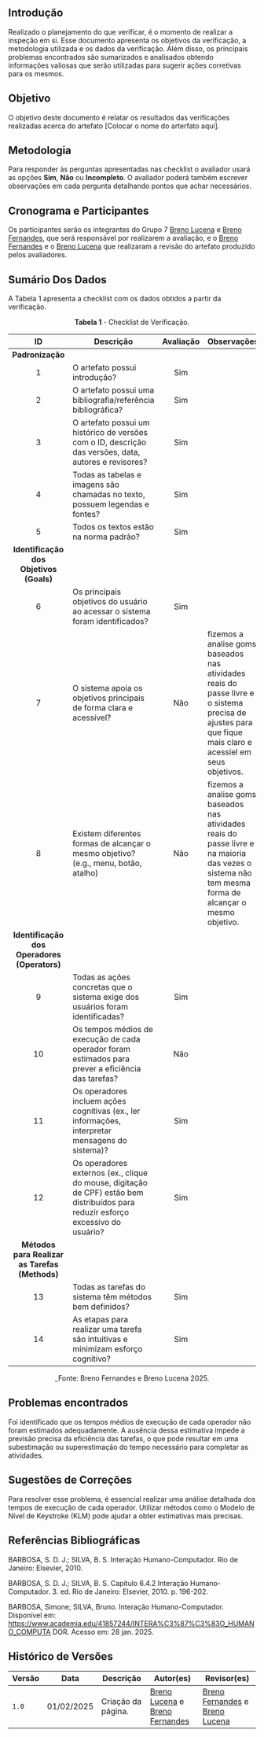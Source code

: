 ## Introdução

Realizado o planejamento do que verificar, é o momento de realizar a inspeção em si. Esse documento apresenta os objetivos da verificação, a metodologia utilizada e os dados da verificação. Além disso, os principais problemas encontrados são sumarizados e analisados obtendo informações valiosas que serão utilizadas para sugerir ações corretivas para os mesmos.

## Objetivo

O objetivo deste documento é relatar os resultados das verificações realizadas acerca do artefato [Colocar o nome do arterfato aqui].

## Metodologia

 Para responder às perguntas apresentadas nas checklist o avaliador usará as opções **Sim**, **Não** ou **Incompleto**. O avaliador poderá também escrever observações em cada pergunta detalhando pontos que achar necessários.

## Cronograma e Participantes

Os participantes serão os integrantes do Grupo 7 [Breno Lucena](https://github.com/BrenoLUCO) e [Breno Fernandes](https://github.com/Brenofrds), que será responsável por realizarem a avaliação, e o [Breno Fernandes](https://github.com/Brenofrds) e o [Breno Lucena](https://github.com/BrenoLUCO) que realizaram a revisão do artefato produzido pelos avaliadores.

## Sumário Dos Dados

A Tabela 1 apresenta a checklist com os dados obtidos a partir da verificação.

<center>

**Tabela 1** - Checklist de Verificação.

|   ID   | Descrição                                                                                     | Avaliação  | Observações          |
|:------:|-----------------------------------------------------------------------------------------------|:----------:|-----------------------|
| **Padronização** |                                                                                     |            |                       |
|   1    | O artefato possui introdução?                                                                 |      Sim   |                       |
|   2    | O artefato possui uma bibliografia/referência bibliográfica?                                  |     Sim  |                       |
|   3    | O artefato possui um histórico de versões com o ID, descrição das versões, data, autores e revisores? |       Sim  |                       |
|   4    | Todas as tabelas e imagens são chamadas no texto, possuem legendas e fontes?                  |      Sim   |                       |
|   5    | Todos os textos estão na norma padrão?                                                        |     Sim    |                       |
| **Identificação dos Objetivos (Goals)** |                                                           |            |                       |
|   6   | Os principais objetivos do usuário ao acessar o sistema foram identificados?                 |   Sim      |                       |
|   7   | O sistema apoia os objetivos principais de forma clara e acessível?                          |    Não    |          fizemos a analise goms baseados nas atividades reais do passe livre e o sistema precisa de ajustes para que fique mais claro e acessíel em seus objetivos.
|   8   | Existem diferentes formas de alcançar o mesmo objetivo? (e.g., menu, botão, atalho)          |   Não     |             fizemos a analise goms baseados nas atividades reais do passe livre e na maioria das vezes o sistema não tem mesma forma de alcançar o mesmo objetivo.
| **Identificação dos Operadores (Operators)** |                                                     |            |                       |
|   9   | Todas as ações concretas que o sistema exige dos usuários foram identificadas?               |     Sim       |                       |
|   10   | Os tempos médios de execução de cada operador foram estimados para prever a eficiência das tarefas? |     Não       |                       |
|   11   | Os operadores incluem ações cognitivas (ex., ler informações, interpretar mensagens do sistema)? |     Sim       |                       |
|   12   | Os operadores externos (ex., clique do mouse, digitação de CPF) estão bem distribuídos para reduzir esforço excessivo do usuário? |        Sim    |                       |
| **Métodos para Realizar as Tarefas (Methods)** |                                                  |            |                       |
|   13   | Todas as tarefas do sistema têm métodos bem definidos?                                        |   Sim         |                       |
|   14   | As etapas para realizar uma tarefa são intuitivas e minimizam esforço cognitivo?             |   Sim         |                       |



_Fonte: Breno Fernandes e Breno Lucena 2025.

</center>

## Problemas encontrados

Foi identificado que os tempos médios de execução de cada operador não foram estimados adequadamente. A ausência dessa estimativa impede a previsão precisa da eficiência das tarefas, o que pode resultar em uma subestimação ou superestimação do tempo necessário para completar as atividades.




## Sugestões de Correções

Para resolver esse problema, é essencial realizar uma análise detalhada dos tempos de execução de cada operador. Utilizar métodos como o Modelo de Nível de Keystroke (KLM) pode ajudar a obter estimativas mais precisas.



## Referências Bibliográficas

BARBOSA, S. D. J.; SILVA, B. S. Interação Humano-Computador. Rio de Janeiro: Elsevier, 2010.

BARBOSA, S. D. J.; SILVA, B. S. Capítulo 6.4.2 Interação Humano-Computador. 3. ed. Rio de Janeiro: Elsevier, 2010. p. 196-202.

BARBOSA, Simone; SILVA, Bruno. Interação Humano-Computador. Disponível em: 
https://www.academia.edu/41857244/INTERA%C3%87%C3%83O_HUMANO_COMPUTA
 DOR. Acesso em: 28 jan. 2025. 


## Histórico de Versões

| Versão | Data       | Descrição              | Autor(es)                                        | Revisor(es)                                    |
| ------ | ---------- | ---------------------- | ------------------------------------------------ | ---------------------------------------------- |
| `1.0`  | 01/02/2025 | Criação da página.     | [Breno Lucena](https://github.com/BrenoLUCO) e [Breno Fernandes](https://github.com/Brenofrds)     | [Breno Fernandes](https://github.com/Brenofrds) e [Breno Lucena](https://github.com/BrenoLUCO)|